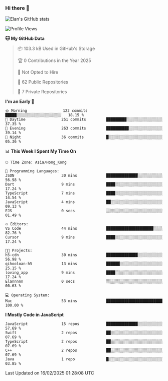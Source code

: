### Hi there 👋

![Elan's GitHub stats](https://github-readme-stats.vercel.app/api?username=elaninhust&rank_icon=github)

<!--START_SECTION:waka-->
![Profile Views](http://img.shields.io/badge/Profile%20Views-0-blue)

**🐱 My GitHub Data** 

> 📦 103.3 kB Used in GitHub's Storage 
 > 
> 🏆 0 Contributions in the Year 2025
 > 
> 🚫 Not Opted to Hire
 > 
> 📜 62 Public Repositories 
 > 
> 🔑 7 Private Repositories 
 > 
**I'm an Early 🐤** 

```text
🌞 Morning                122 commits         █████░░░░░░░░░░░░░░░░░░░░   18.15 % 
🌆 Daytime                251 commits         █████████░░░░░░░░░░░░░░░░   37.35 % 
🌃 Evening                263 commits         ██████████░░░░░░░░░░░░░░░   39.14 % 
🌙 Night                  36 commits          █░░░░░░░░░░░░░░░░░░░░░░░░   05.36 % 
```


📊 **This Week I Spent My Time On** 

```text
🕑︎ Time Zone: Asia/Hong_Kong

💬 Programming Languages: 
JSON                     30 mins             ██████████████░░░░░░░░░░░   56.98 % 
Dart                     9 mins              ████░░░░░░░░░░░░░░░░░░░░░   17.24 % 
TypeScript               7 mins              ████░░░░░░░░░░░░░░░░░░░░░   14.54 % 
JavaScript               4 mins              ██░░░░░░░░░░░░░░░░░░░░░░░   09.13 % 
EJS                      0 secs              ░░░░░░░░░░░░░░░░░░░░░░░░░   01.49 % 

🔥 Editors: 
VS Code                  44 mins             █████████████████████░░░░   82.76 % 
Cursor                   9 mins              ████░░░░░░░░░░░░░░░░░░░░░   17.24 % 

🐱‍💻 Projects: 
h5-cdn                   30 mins             ██████████████░░░░░░░░░░░   56.98 % 
qihooloan-h5             13 mins             ██████░░░░░░░░░░░░░░░░░░░   25.15 % 
loving_app               9 mins              ████░░░░░░░░░░░░░░░░░░░░░   17.24 % 
Elannnnn                 0 secs              ░░░░░░░░░░░░░░░░░░░░░░░░░   00.63 % 

💻 Operating System: 
Mac                      53 mins             █████████████████████████   100.00 % 
```

**I Mostly Code in JavaScript** 

```text
JavaScript               15 repos            ██████████████░░░░░░░░░░░   57.69 % 
Swift                    2 repos             ██░░░░░░░░░░░░░░░░░░░░░░░   07.69 % 
TypeScript               2 repos             ██░░░░░░░░░░░░░░░░░░░░░░░   07.69 % 
C++                      2 repos             ██░░░░░░░░░░░░░░░░░░░░░░░   07.69 % 
Java                     1 repo              █░░░░░░░░░░░░░░░░░░░░░░░░   03.85 % 
```




 Last Updated on 16/02/2025 01:28:08 UTC
<!--END_SECTION:waka-->
